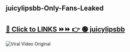
 ## juicylipsbb-Only-Fans-Leaked

# <h2><a href="https://clipsfans.com/juicylipsbb&ref=git">🔗 Click to LINKS ⏩⏩ 👉 🟢 juicylipsbb </a></h2>

<a href="https://clipsfans.com/juicylipsbb&ref=git" rel="nofollow" data-target="animated-image.originalLink"><img src="https://i.ibb.co.com/xMMVF88/686577567.gif" alt="Viral Video Original" style="max-width: 100%; display: inline-block;" data-target="animated-image.originalImage"></a>
